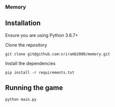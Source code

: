 ### Memory

## Installation

Ensure you are using Python 3.6.7+

Clone the repository

`git clone git@github.com:sriramb2000/memory.git`

Install the dependencies

`pip install -r requirements.txt`

## Running the game

`python main.py`